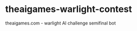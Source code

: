 theaigames-warlight-contest
===========================

theaigames.com - warlight AI challenge semifinal bot
